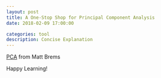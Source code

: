 ```yaml
---
layout: post
title: A One-Stop Shop for Principal Component Analysis
date: 2018-02-09 17:00:00

categories: tool
description: Concise Explanation
---
```


[PCA](https://towardsdatascience.com/a-one-stop-shop-for-principal-component-analysis-5582fb7e0a9c) from Matt Brems

Happy Learning! 
